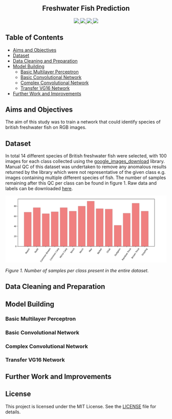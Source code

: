 <h2 align="center"> Freshwater Fish Prediction </h2>


<p align="center">
    <a href="https://www.python.org/doc/" alt="Python 3.8">
        <img src="https://img.shields.io/badge/python-v3.8+-blue.svg" />
    </a>
    <a href="https://github.com/mhaythornthwaite/Freshwater_Fish_Prediction/blob/main/LICENSE.md" alt="Licence">
        <img src="https://img.shields.io/badge/license-MIT-yellow.svg" />
    </a>
    <a href="https://github.com/mhaythornthwaite/Freshwater_Fish_Prediction/commits/main" alt="Commits">
        <img src="https://img.shields.io/github/last-commit/mhaythornthwaite/Freshwater_Fish_Prediction/main" />
    </a>
    <a href="https://github.com/mhaythornthwaite/Freshwater_Fish_Prediction" alt="Activity">
        <img src="https://img.shields.io/badge/contributions-welcome-orange.svg" />
    </a>
</p>



## Table of Contents

<!--ts-->
* [Aims and Objectives](#Aims-and-Objectives)
* [Dataset](#Dataset)
* [Data Cleaning and Preparation](#Data-Cleaning-and-Preparation)
* [Model Building](#Model-Building)
  - [Basic Multilayer Perceptron](#Basic-Multilayer-Perceptron)
  - [Basic Convolutional Network](#Basic-Convolutional-Network)
  - [Complex Convolutional Network](#Deep-Convolutional-Network)
  - [Transfer VG16 Network](#Transfer-VG16-Network)
* [Further Work and Improvements](#Further-Work-and-Improvements)
<!--te-->


## Aims and Objectives

The aim of this study was to train a network that could identify species of british freshwater fish on RGB images. 

## Dataset

In total 14 different species of British freshwater fish were selected, with 100 images for each class collected using the <a href="https://pypi.org/project/google_images_download/" target="_blank"> google_images_download</a> library. Manual QC of this dataset was undertaken to remove any anomalous results returned by the library which were not representative of the given class e.g. images containing multiple different species of fish. The number of samples remaining after this QC per class can be found in figure 1. Raw data and labels can be downloaded <a href="https://drive.google.com/drive/folders/1Sah-IcSeIR8jjLbR2qDgj3RnovsHxEq3?usp=sharing" target="_blank">here</a>.

<img src="https://raw.githubusercontent.com/mhaythornthwaite/Freshwater_Fish_Prediction/master/figures/samples_per_class_barchart.png" alt="Figure 1">

<em>Figure 1. Number of samples per class present in the entire dataset.</em>

## Data Cleaning and Preparation



## Model Building


### Basic Multilayer Perceptron

### Basic Convolutional Network

### Complex Convolutional Network

### Transfer VG16 Network





## Further Work and Improvements



## License

This project is licensed under the MIT License. See the [LICENSE](LICENSE) file for details. 




<!--
![image info](./figures/samples_per_class_barchart.PNG)
-->